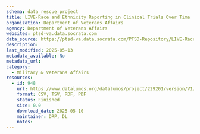 ```yaml
---
schema: data_rescue_project 
title: LIVE-Race and Ethnicity Reporting in Clinical Trials Over Time
organization: Department of Veterans Affairs
agency: Department of Veterans Affairs
websites: ptsd-va.data.socrata.com
data_source: https://ptsd-va.data.socrata.com/PTSD-Repository/LIVE-Race-and-Ethnicity-Reporting-in-Clinical-Tria/sy8c-uqz9
description: 
last_modified: 2025-05-13
metadata_available: No
metadata_url: 
category:
  - Military & Veterans Affairs 
resources:
  - id: 948
    url: https://www.datalumos.org/datalumos/project/229201/version/V1/view
    format: CSV, TSV, RDF, PDF
    status: Finished
    size: 0.0
    download_date: 2025-05-10
    maintainer: DRP, DL
    notes: 
---
```

